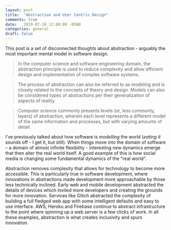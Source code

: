 ```yaml
---
layout: post
title:  "Abstraction and User Centric Design"
comments: true
date:   2019-07-18 12:00:00 -0500
categories: general
draft: false
---
```


This post is a set of disconnected thoughts about abstraction - arguably the most important mental model in software design.

> In the computer science and software engineering domain, the abstraction principle is used to reduce complexity and allow efficient design and implementation of complex software systems.

> The process of abstraction can also be referred to as modeling and is closely related to the concepts of theory and design. Models can also be considered types of abstractions per their generalization of aspects of reality.

> Computer science commonly presents levels (or, less commonly, layers) of abstraction, wherein each level represents a different model of the same information and processes, but with varying amounts of detail.

I've previously talked about how software is _modelling_ the world (_eating it_ sounds off - I get it, but still). When things move into the domain of software – a domain of almost infinite flexibility - interesting new dynamics emerge that then alter the real world itself. A good example of this is how social media is changing some fundamental dynamics of the "real world". 

Abstraction removes complexity that allows for technology to become more accessible. This is particularly true in software development, where innovations in abstractions made development more approachable by those less technically inclined. Early web and mobile development abstracted the details of devices which invited more developers and creating the grounds for more innovation. Services like Glitch abstracted the complexity of building a full fledged web app with some intelligent defaults and easy to use interface. AWS, Heroku and Firebase continue to abstract infrastructure to the point where spinning up a web server is a few clicks of work. In all these examples, abstraction is what creates inclusivity and spurs innovation. 